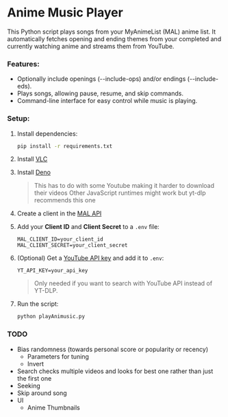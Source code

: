 # Anime Music Player

This Python script plays songs from your MyAnimeList (MAL) anime list. It automatically fetches opening and ending themes from your completed and currently watching anime and streams them from YouTube.

### Features:

- Optionally include openings (--include-ops) and/or endings (--include-eds).
- Plays songs, allowing pause, resume, and skip commands.
- Command-line interface for easy control while music is playing.

### Setup:

1. Install dependencies:
    ```bash
    pip install -r requirements.txt
    ```
2. Install [VLC](https://www.videolan.org/vlc/)

3. Install [Deno](https://deno.com/)
    > This has to do with some Youtube making it harder to download their videos
    > Other JavaScript runtimes might work but yt-dlp recommends this one

4. Create a client in the [MAL API](https://myanimelist.net/apiconfig)

5. Add your **Client ID** and **Client Secret** to a `.env` file:
    ```text
    MAL_CLIENT_ID=your_client_id
    MAL_CLIENT_SECRET=your_client_secret
    ```

6. (Optional) Get a [YouTube API key](https://developers.google.com/youtube/v3/getting-started) and add it to `.env`:
    ```text
    YT_API_KEY=your_api_key
    ```
    > Only needed if you want to search with YouTube API instead of YT-DLP.

7. Run the script:
    ```bash
    python playAnimusic.py
    ```

### TODO

- Bias randomness (towards personal score or popularity or recency)
    - Parameters for tuning
    - Invert
- Search checks multiple videos and looks for best one rather than just the first one
- Seeking
- Skip around song
- UI
    - Anime Thumbnails



